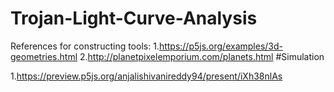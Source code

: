 # Trojan-Light-Curve-Analysis

References for constructing tools:
1.https://p5js.org/examples/3d-geometries.html
2.http://planetpixelemporium.com/planets.html
#Simulation

1.https://preview.p5js.org/anjalishivanireddy94/present/iXh38nlAs
